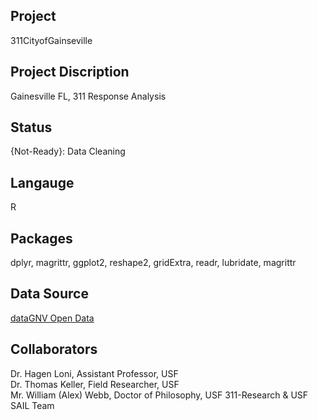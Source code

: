 Project
--------
311CityofGainseville

Project Discription
--------------------
Gainesville FL, 311 Response Analysis

Status
---------
{Not-Ready}: Data Cleaning 

Langauge
---------
R

Packages
--------
dplyr, magrittr, ggplot2, reshape2, gridExtra, readr, lubridate, magrittr

Data Source
------------
[dataGNV Open Data](https://data.cityofgainesville.org/Community-Model/311-Service-Requests-myGNV-/78uv-94ar)

Collaborators
----------
Dr. Hagen Loni, Assistant Professor, USF  
Dr. Thomas Keller, Field Researcher, USF  
Mr. William (Alex) Webb, Doctor of Philosophy, USF
311-Research & USF SAIL Team
